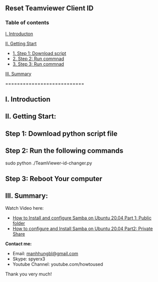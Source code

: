 ## Reset Teamviewer Client ID
### Table of contents

[I. Introducton](#modau)

[II. Getting Start](#batdau)
- [1. Step 1: Download script](#step1)
- [2. Step 2: Run commnad ](#step2)
- [3. Step 3: Run commnad ](#step3)

[III. Summary](#Tongket)

===========================

<a name="Modau"></a>
## I. Introduction

<a name="batdau"></a>
## II. Getting Start:

<a name="step1"></a>
## Step 1: Download python script file

<a name="step2"></a>
## Step 2: Run the following commands
sudo python ./TeamViewer-id-changer.py

<a name="step3"></a>
## Step 3: Reboot Your computer

<a name="tongket"></a>
## III. Summary:

Watch Video here: 

- [How to Install and configure Samba on Ubuntu 20.04 Part 1:  Public folder](https://youtu.be/2o5zgA8ml38)
- [How to configure and Install Samba on Ubuntu 20.04 Part2: Private Share](https://youtu.be/6s9ZEp3xS94)

**Contact me:**
- Email: manhhungbl@gmail.com
- Skype: spyerx3
- Youtube Channel: youtube.com/howtoused

Thank you very much!
